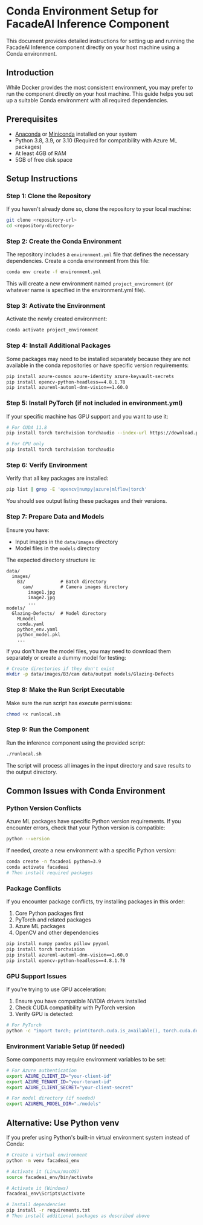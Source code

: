 # Conda Environment Setup for FacadeAI Inference Component

This document provides detailed instructions for setting up and running the FacadeAI Inference component directly on your host machine using a Conda environment.

## Introduction

While Docker provides the most consistent environment, you may prefer to run the component directly on your host machine. This guide helps you set up a suitable Conda environment with all required dependencies.

## Prerequisites

- [Anaconda](https://www.anaconda.com/products/distribution) or [Miniconda](https://docs.conda.io/en/latest/miniconda.html) installed on your system
- Python 3.8, 3.9, or 3.10 (Required for compatibility with Azure ML packages)
- At least 4GB of RAM
- 5GB of free disk space

## Setup Instructions

### Step 1: Clone the Repository

If you haven't already done so, clone the repository to your local machine:

```bash
git clone <repository-url>
cd <repository-directory>
```

### Step 2: Create the Conda Environment

The repository includes a `environment.yml` file that defines the necessary dependencies. Create a conda environment from this file:

```bash
conda env create -f environment.yml
```

This will create a new environment named `project_environment` (or whatever name is specified in the environment.yml file).

### Step 3: Activate the Environment

Activate the newly created environment:

```bash
conda activate project_environment
```

### Step 4: Install Additional Packages

Some packages may need to be installed separately because they are not available in the conda repositories or have specific version requirements:

```bash
pip install azure-cosmos azure-identity azure-keyvault-secrets
pip install opencv-python-headless==4.8.1.78
pip install azureml-automl-dnn-vision==1.60.0
```

### Step 5: Install PyTorch (if not included in environment.yml)

If your specific machine has GPU support and you want to use it:

```bash
# For CUDA 11.8
pip install torch torchvision torchaudio --index-url https://download.pytorch.org/whl/cu118

# For CPU only
pip install torch torchvision torchaudio
```

### Step 6: Verify Environment

Verify that all key packages are installed:

```bash
pip list | grep -E 'opencv|numpy|azure|mlflow|torch'
```

You should see output listing these packages and their versions.

### Step 7: Prepare Data and Models

Ensure you have:
- Input images in the `data/images` directory
- Model files in the `models` directory

The expected directory structure is:

```
data/
  images/
    B3/             # Batch directory
      cam/          # Camera images directory
        image1.jpg
        image2.jpg
        ...
models/
  Glazing-Defects/  # Model directory
    MLmodel
    conda.yaml
    python_env.yaml
    python_model.pkl
    ...
```

If you don't have the model files, you may need to download them separately or create a dummy model for testing:

```bash
# Create directories if they don't exist
mkdir -p data/images/B3/cam data/output models/Glazing-Defects
```

### Step 8: Make the Run Script Executable

Make sure the run script has execute permissions:

```bash
chmod +x runlocal.sh
```

### Step 9: Run the Component

Run the inference component using the provided script:

```bash
./runlocal.sh
```

The script will process all images in the input directory and save results to the output directory.

## Common Issues with Conda Environment

### Python Version Conflicts

Azure ML packages have specific Python version requirements. If you encounter errors, check that your Python version is compatible:

```bash
python --version
```

If needed, create a new environment with a specific Python version:

```bash
conda create -n facadeai python=3.9
conda activate facadeai
# Then install required packages
```

### Package Conflicts

If you encounter package conflicts, try installing packages in this order:

1. Core Python packages first
2. PyTorch and related packages
3. Azure ML packages
4. OpenCV and other dependencies

```bash
pip install numpy pandas pillow pyyaml
pip install torch torchvision
pip install azureml-automl-dnn-vision==1.60.0
pip install opencv-python-headless==4.8.1.78
```

### GPU Support Issues

If you're trying to use GPU acceleration:

1. Ensure you have compatible NVIDIA drivers installed
2. Check CUDA compatibility with PyTorch version
3. Verify GPU is detected:

```bash
# For PyTorch
python -c "import torch; print(torch.cuda.is_available(), torch.cuda.device_count(), torch.cuda.get_device_name(0) if torch.cuda.is_available() else 'No GPU')"
```

### Environment Variable Setup (if needed)

Some components may require environment variables to be set:

```bash
# For Azure authentication
export AZURE_CLIENT_ID="your-client-id"
export AZURE_TENANT_ID="your-tenant-id"
export AZURE_CLIENT_SECRET="your-client-secret"

# For model directory (if needed)
export AZUREML_MODEL_DIR="./models"
```

## Alternative: Use Python venv

If you prefer using Python's built-in virtual environment system instead of Conda:

```bash
# Create a virtual environment
python -m venv facadeai_env

# Activate it (Linux/macOS)
source facadeai_env/bin/activate

# Activate it (Windows)
facadeai_env\Scripts\activate

# Install dependencies
pip install -r requirements.txt
# Then install additional packages as described above
```